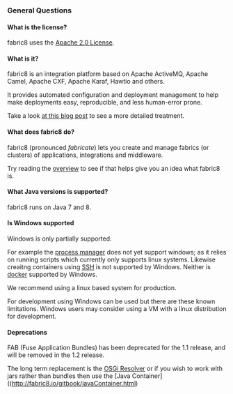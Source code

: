 ### General Questions

#### What is the license?

fabric8 uses the [Apache 2.0 License](http://www.apache.org/licenses/LICENSE-2.0.txt).

#### What is it?

fabric8 is an integration platform based on Apache ActiveMQ, Apache Camel, Apache CXF, Apache Karaf, Hawtio and others.

It provides automated configuration and deployment management to help make deployments easy, reproducible, and less human-error prone.

Take a look [at this blog post](http://www.christianposta.com/blog/?p=376) to see a more detailed treatment.

#### What does fabric8 do?

fabric8 (pronounced _fabricate_) lets you create and manage fabrics (or clusters) of applications, integrations and middleware.

Try reading the [overview](http://fabric8.io/gitbook/overview.html) to see if that helps give you an idea what fabric8 is.

#### What Java versions is supported?

fabric8 runs on Java 7 and 8. 

#### Is Windows supported

Windows is only partially supported. 

For example the [process manager](http://fabric8.io/gitbook/processManager.html#process-management) does not yet support windows; as it relies on running scripts which currently only supports linux systems. Likewise creaitng containers using [SSH](http://fabric8.io/gitbook/sshContainers.html) is not supported by Windows. Neither is [docker](http://fabric8.io/gitbook/docker.html#docker-containers) supported by Windows. 

We recommend using a linux based system for production. 

For development using Windows can be used but there are these known limitations.
Windows users may consider using a VM with a linux distribution for development.

#### Deprecations

FAB (Fuse Application Bundles) has been deprecated for the 1.1 release, and will be removed in the 1.2 release.

The long term replacement is the [OSGi Resolver](http://fabric8.io/gitbook/osgiResolver.html) or if you wish to work with jars rather than bundles then use the [Java Container]((http://fabric8.io/gitbook/javaContainer.html)

